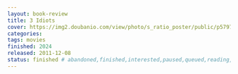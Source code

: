 ```yaml
---
layout: book-review
title: 3 Idiots
cover: https://img2.doubanio.com/view/photo/s_ratio_poster/public/p579729551.webp
categories: 
tags: movies
finished: 2024
released: 2011-12-08
status: finished # abandoned,finished,interested,paused,queued,reading,reread
---
```

